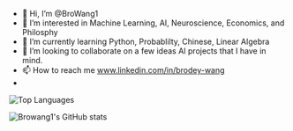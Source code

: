 - 👋 Hi, I’m @BroWang1
- 👀 I’m interested in Machine Learning, AI, Neuroscience, Economics, and Philosphy 
- 🌱 I’m currently learning Python, Probablilty, Chinese, Linear Algebra
- 💞️ I’m looking to collaborate on a few ideas AI projects that I have in mind.
- 📫 How to reach me www.linkedin.com/in/brodey-wang
- 
![Top Languages](https://github-readme-stats.vercel.app/api/top-langs/?username=Browang1&layout=compact&theme=dark)

![Browang1's GitHub stats](https://github-readme-stats.vercel.app/api?username=Browang1&hide=contribs,prs)

<!---
BroWang1/BroWang1 is a ✨ special ✨ repository because its `README.md` (this file) appears on your GitHub profile.
You can click the Preview link to take a look at your changes.
--->
